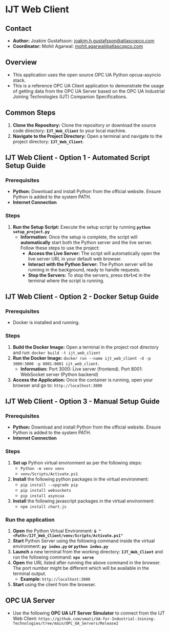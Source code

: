 # IJT Web Client

## Contact
- **Author:** Joakim Gustafsson: joakim.h.gustafsson@atlascopco.com
- **Coordinator:** Mohit Agarwal: mohit.agarwal@atlascopco.com

## Overview
- This application uses the open source OPC UA Python opcua-asyncio stack. 
- This is a reference OPC UA Client application to demonstrate the usage of getting data from the OPC UA Server based on the OPC UA Industrial Joining Technologies (IJT) Companion Specifications.

## Common Steps
1. **Clone the Repository:** Clone the repository or download the source code directory: **`IJT_Web_Client`** to your local machine.
2. **Navigate to the Project Directory:** Open a terminal and navigate to the project directory: **`IJT_Web_Client`**.
  
## IJT Web Client - Option 1 - Automated Script Setup Guide
### Prerequisites
-  **Python:** Download and install Python from the official website. Ensure Python is added to the system PATH.
-  **Internet Connection**
### Steps

1. **Run the Setup Script:** Execute the setup script by running **`python setup_project.py`**
      - **Information:** Once the setup is complete, the script will **automatically** start both the Python server and the live server. Follow these steps to use the project:
        - **Access the Live Server:** The script will automatically open the live server URL in your default web browser.
        - **Interact with the Python Server:** The Python server will be running in the background, ready to handle requests.
        - **Stop the Servers:** To stop the servers, press **`Ctrl+C`** in the terminal where the script is running.

## IJT Web Client - Option 2 - Docker Setup Guide
### Prerequisites
- Docker is installed and running.
### Steps
1. **Build the Docker Image:** Open a terminal in the project root directory and run: `docker build -t ijt_web_client`
2. **Run the Docker Image:** `docker run --name ijt_web_client -d -p 3000:3000 -p 8001:8001 ijt_web_client`.
      -  **Information:** Port 3000: Live server (frontend). Port 8001: WebSocket server (Python backend)
4. **Access the Application:** Once the container is running, open your browser and go to: `http://localhost:3000`

## IJT Web Client - Option 3 - Manual Setup Guide
### Prerequisites
-  **Python:** Download and install Python from the official website. Ensure Python is added to the system PATH.
-  **Internet Connection**
### Steps
1. **Set up** Python virtual environment as per the following steps:
      - `Python -m venv venv`
      - `venv/Scripts/Activate.ps1` 
2. **Install** the following python packages in the virtual environment:
     - `pip install --upgrade pip`
     - `pip install websockets`
     - `pip install asyncua`
3. **Install** the following javascript packages in the virtual environment:
     - `npm install chart.js`
### Run the application
1. **Open** the Python Virtual Environment: **`& "<Path>/IJT_Web_Client/venv/Scripts/Activate.ps1"`**
2. **Start** Python Server using the following command inside the virtual environment: **`py index.py` or `python index.py`**
3. **Launch** a new terminal from the working directory: **`IJT_Web_Client`** and run the following command: **`npx serve`**    
4. **Open** the URL listed after running the above command in the browser. The port number might be different which will be available in the terminal output. 
      - **Example:** `http://localhost:3000`
5. **Start** using the client from the browser.

## OPC UA Server
- Use the following **OPC UA IJT Server Simulator** to connect from the IJT Web Client: `https://github.com/umati/UA-for-Industrial-Joining-Technologies/tree/main/OPC_UA_Servers/Release2`
